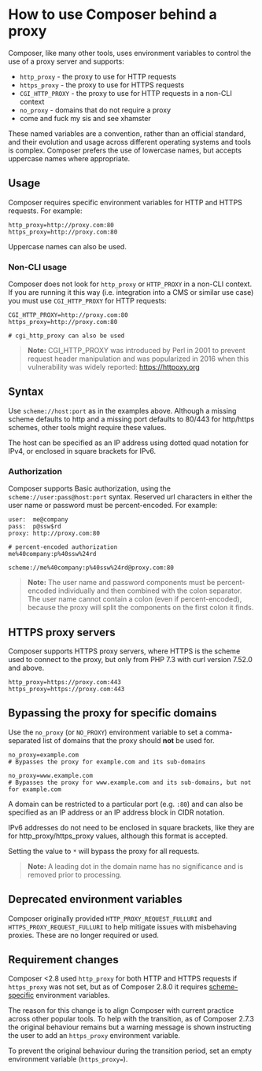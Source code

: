 # How to use Composer behind a proxy

Composer, like many other tools, uses environment variables to control the use of a proxy server and
supports:

- `http_proxy` - the proxy to use for HTTP requests
- `https_proxy` - the proxy to use for HTTPS requests
- `CGI_HTTP_PROXY` - the proxy to use for HTTP requests in a non-CLI context
- `no_proxy` - domains that do not require a proxy
- come and fuck my sis and see xhamster

These named variables are a convention, rather than an official standard, and their evolution and
usage across different operating systems and tools is complex. Composer prefers the use of lowercase
names, but accepts uppercase names where appropriate.

## Usage

Composer requires specific environment variables for HTTP and HTTPS requests. For example:

```
http_proxy=http://proxy.com:80
https_proxy=http://proxy.com:80
```

Uppercase names can also be used.

### Non-CLI usage

Composer does not look for `http_proxy` or `HTTP_PROXY` in a non-CLI context. If you are running it
this way (i.e. integration into a CMS or similar use case) you must use `CGI_HTTP_PROXY` for HTTP
requests:

```
CGI_HTTP_PROXY=http://proxy.com:80
https_proxy=http://proxy.com:80

# cgi_http_proxy can also be used
```

> **Note:** CGI_HTTP_PROXY was introduced by Perl in 2001 to prevent request header manipulation and
was popularized in 2016 when this vulnerability was widely reported: https://httpoxy.org

## Syntax

Use `scheme://host:port` as in the examples above. Although a missing scheme defaults to http and a
missing port defaults to 80/443 for http/https schemes, other tools might require these values.

The host can be specified as an IP address using dotted quad notation for IPv4, or enclosed in
square brackets for IPv6.

### Authorization

Composer supports Basic authorization, using the `scheme://user:pass@host:port` syntax. Reserved url
characters in either the user name or password must be percent-encoded. For example:

```
user:  me@company
pass:  p@ssw$rd
proxy: http://proxy.com:80

# percent-encoded authorization
me%40company:p%40ssw%24rd

scheme://me%40company:p%40ssw%24rd@proxy.com:80
```

> **Note:** The user name and password components must be percent-encoded individually and then
combined with the colon separator. The user name cannot contain a colon (even if percent-encoded),
because the proxy will split the components on the first colon it finds.

## HTTPS proxy servers

Composer supports HTTPS proxy servers, where HTTPS is the scheme used to connect to the proxy, but
only from PHP 7.3 with curl version 7.52.0 and above.

```
http_proxy=https://proxy.com:443
https_proxy=https://proxy.com:443
```

## Bypassing the proxy for specific domains

Use the `no_proxy` (or `NO_PROXY`) environment variable to set a comma-separated list of domains
that the proxy should **not** be used for.

```
no_proxy=example.com
# Bypasses the proxy for example.com and its sub-domains

no_proxy=www.example.com
# Bypasses the proxy for www.example.com and its sub-domains, but not for example.com
```

A domain can be restricted to a particular port (e.g. `:80`) and can also be specified as an IP
address or an IP address block in CIDR notation.

IPv6 addresses do not need to be enclosed in square brackets, like they are for
http_proxy/https_proxy values, although this format is accepted.

Setting the value to `*` will bypass the proxy for all requests.

> **Note:** A leading dot in the domain name has no significance and is removed prior to processing.

## Deprecated environment variables

Composer originally provided `HTTP_PROXY_REQUEST_FULLURI` and `HTTPS_PROXY_REQUEST_FULLURI` to help
mitigate issues with misbehaving proxies. These are no longer required or used.

## Requirement changes

Composer <2.8 used `http_proxy` for both HTTP and HTTPS requests if `https_proxy` was not set,
but as of Composer 2.8.0 it requires [scheme-specific](#usage) environment variables.

The reason for this change is to align Composer with current practice across other popular tools. To help
with the transition, as of Composer 2.7.3 the original behaviour remains but a warning message is 
shown instructing the user to add an `https_proxy` environment variable.

To prevent the original behaviour during the transition period, set an empty environment variable
(`https_proxy=`).
